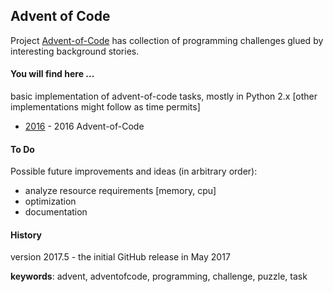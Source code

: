 ## Advent of Code
 
Project [Advent-of-Code](http://adventofcode.com/ "Advent of Code Homepage") has collection of programming challenges glued by interesting background stories.
 
#### You will find here ... 
basic implementation of advent-of-code tasks, mostly in Python 2.x [other implementations might follow as time permits] 
* [2016](2016/) - 2016 Advent-of-Code 

#### To Do
Possible future improvements and ideas (in arbitrary order):
* analyze resource requirements [memory, cpu]
* optimization
* documentation

#### History
 version 2017.5 - the initial GitHub release in May 2017

**keywords**: advent, adventofcode, programming, challenge, puzzle, task


